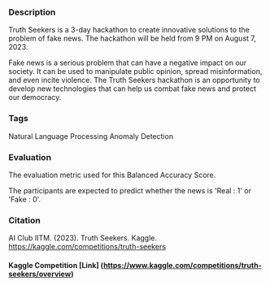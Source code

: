 ### Description
Truth Seekers is a 3-day hackathon to create innovative solutions to the problem of fake news. The hackathon will be held from 9 PM on August 7, 2023.

Fake news is a serious problem that can have a negative impact on our society. It can be used to manipulate public opinion, spread misinformation, and even incite violence. The Truth Seekers hackathon is an opportunity to develop new technologies that can help us combat fake news and protect our democracy.

### Tags
Natural Language Processing
Anomaly Detection

### Evaluation
The evaluation metric used for this Balanced Accuracy Score.

The participants are expected to predict whether the news is 'Real : 1' or 'Fake : 0'.

### Citation
AI Club IITM. (2023). Truth Seekers. Kaggle. https://kaggle.com/competitions/truth-seekers

#### Kaggle Competition [Link] (https://www.kaggle.com/competitions/truth-seekers/overview)